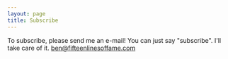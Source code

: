 ```yaml
---
layout: page
title: Subscribe
---
```


To subscribe, please send me an e-mail! You can just say "subscribe". I'll take care of it.
[ben@fifteenlinesoffame.com](mailto:ben@fifteenlinesoffame.com)
